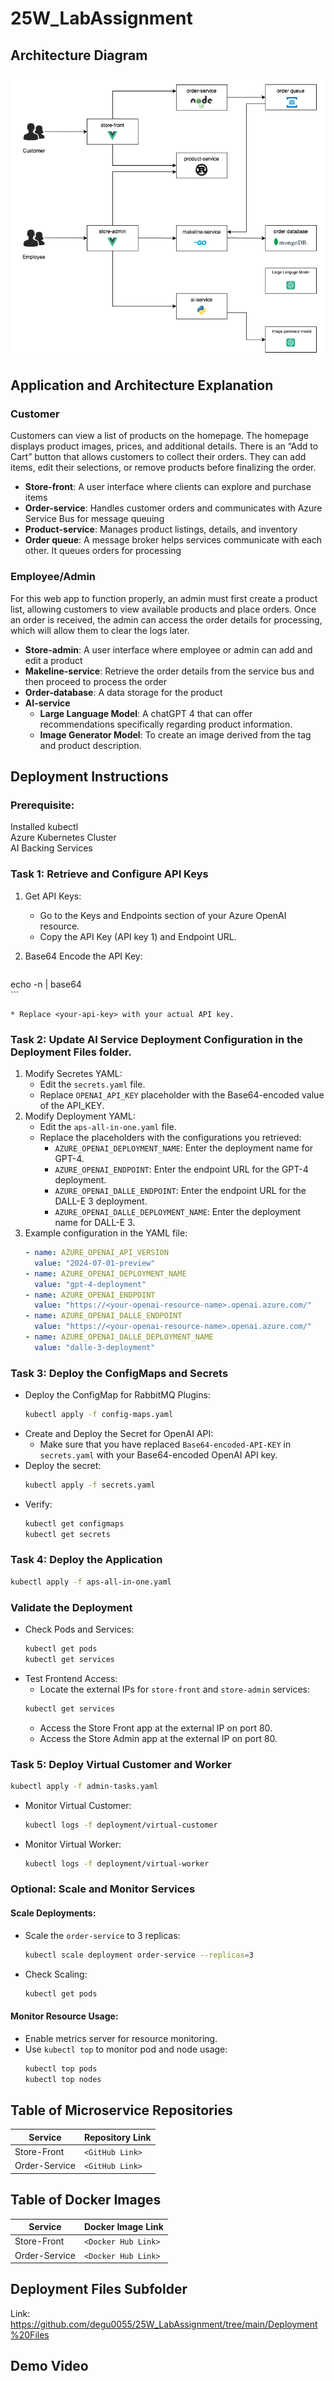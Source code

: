 <!-- 

Github:
https://github.com/degu0055/25W_LabAssignment?tab=readme-ov-file 

-->

# 25W_LabAssignment

## Architecture Diagram
<!-- Draw the updated architecture diagram using Draw.io and include it in the README. -->
![Diagram](https://github.com/degu0055/25W_LabAssignment/raw/main/images/diagram2.png)

## Application and Architecture Explanation
<!-- Briefly explain the application functionality and how the architecture works. -->

### Customer 
Customers can view a list of products on the homepage. The homepage displays product images, prices, and additional details. There is an “Add to Cart” button that allows customers to collect their orders. They can add items, edit their selections, or remove products before finalizing the order.

- **Store-front**: A user interface where clients can explore and purchase items 
- **Order-service**: Handles customer orders and communicates with Azure Service Bus for message queuing  
- **Product-service**: Manages product listings, details, and inventory 
- **Order queue**: A message broker helps services communicate with each other. It queues orders for processing  

### Employee/Admin
For this web app to function properly, an admin must first create a product list, allowing customers to view available products and place orders. Once an order is received, the admin can access the order details for processing, which will allow them to clear the logs later.

- **Store-admin**: A user interface where employee or admin can add and edit a product
- **Makeline-service**: Retrieve the order details from the service bus and then proceed to process the order
- **Order-database**: A data storage for the product  
- **AI-service**  
  - **Large Language Model**: A chatGPT 4 that can offer recommendations specifically regarding product information.
  - **Image Generator Model**: To create an image derived from the tag and product description. 


## Deployment Instructions
<!-- Step-by-step instructions to deploy the application in a Kubernetes cluster. -->
### Prerequisite:
Installed kubectl  
Azure Kubernetes Cluster  
AI Backing Services  

### Task 1: Retrieve and Configure API Keys

1. Get API Keys:
    * Go to the Keys and Endpoints section of your Azure OpenAI resource.
    * Copy the API Key (API key 1) and Endpoint URL.
2. Base64 Encode the API Key:

    ```php
echo -n <your-api-key> | base64  
    ```

    * Replace <your-api-key> with your actual API key.

### Task 2: Update AI Service Deployment Configuration in the Deployment Files folder.

1. Modify Secretes YAML:
    * Edit the `secrets.yaml` file.
    * Replace `OPENAI_API_KEY` placeholder with the Base64-encoded value of the API_KEY.
2. Modify Deployment YAML:
    * Edit the `aps-all-in-one.yaml` file.
    * Replace the placeholders with the configurations you retrieved:
        * `AZURE_OPENAI_DEPLOYMENT_NAME`: Enter the deployment name for GPT-4.
        * `AZURE_OPENAI_ENDPOINT`: Enter the endpoint URL for the GPT-4 deployment.
        * `AZURE_OPENAI_DALLE_ENDPOINT`: Enter the endpoint URL for the DALL-E 3 deployment.
        * `AZURE_OPENAI_DALLE_DEPLOYMENT_NAME`: Enter the deployment name for DALL-E 3.
3. Example configuration in the YAML file:
    ```yaml
    - name: AZURE_OPENAI_API_VERSION
      value: "2024-07-01-preview"
    - name: AZURE_OPENAI_DEPLOYMENT_NAME
      value: "gpt-4-deployment"
    - name: AZURE_OPENAI_ENDPOINT
      value: "https://<your-openai-resource-name>.openai.azure.com/"
    - name: AZURE_OPENAI_DALLE_ENDPOINT
      value: "https://<your-openai-resource-name>.openai.azure.com/"
    - name: AZURE_OPENAI_DALLE_DEPLOYMENT_NAME
      value: "dalle-3-deployment"
    ```

### Task 3: Deploy the ConfigMaps and Secrets

* Deploy the ConfigMap for RabbitMQ Plugins:
    ```sh
    kubectl apply -f config-maps.yaml  
    ```
* Create and Deploy the Secret for OpenAI API:
    * Make sure that you have replaced `Base64-encoded-API-KEY` in `secrets.yaml` with your Base64-encoded OpenAI API key.
* Deploy the secret:
    ```sh
    kubectl apply -f secrets.yaml  
    ```
* Verify:
    ```sh
    kubectl get configmaps
    kubectl get secrets  
    ```

### Task 4: Deploy the Application

```sh
kubectl apply -f aps-all-in-one.yaml
```

### Validate the Deployment

* Check Pods and Services:
    ```sh
    kubectl get pods
    kubectl get services  
    ```
* Test Frontend Access:
    * Locate the external IPs for `store-front` and `store-admin` services:
    ```sh
    kubectl get services  
    ```
    * Access the Store Front app at the external IP on port 80.
    * Access the Store Admin app at the external IP on port 80.

### Task 5: Deploy Virtual Customer and Worker

```sh
kubectl apply -f admin-tasks.yaml
```

* Monitor Virtual Customer:
    ```sh
    kubectl logs -f deployment/virtual-customer  
    ```
* Monitor Virtual Worker:
    ```sh
    kubectl logs -f deployment/virtual-worker  
    ```

### Optional: Scale and Monitor Services

#### Scale Deployments:

* Scale the `order-service` to 3 replicas:
    ```sh
    kubectl scale deployment order-service --replicas=3
    ```
* Check Scaling:
    ```sh
    kubectl get pods
    ```

#### Monitor Resource Usage:

* Enable metrics server for resource monitoring.
* Use `kubectl top` to monitor pod and node usage:
    ```sh
    kubectl top pods
    kubectl top nodes  
    

## Table of Microservice Repositories
| Service        | Repository Link |
|---------------|----------------|
| Store-Front   | `<GitHub Link>`   |
| Order-Service | `<GitHub Link>`   |

## Table of Docker Images
| Service        | Docker Image Link |
|---------------|------------------|
| Store-Front   | `<Docker Hub Link>` |
| Order-Service | `<Docker Hub Link>` |

<!--  Uncomment this if found an answer
## Issues or Limitations (Optional)
Any issues or limitations in the implementation. -->

## Deployment Files Subfolder
 <!-- Include all Kubernetes deployment YAML files in a folder named `Deployment Files`.
Ensure these files are clearly named (e.g., `store-front-deployment.yaml`, `order-service-deployment.yaml`). -->

Link: https://github.com/degu0055/25W_LabAssignment/tree/main/Deployment%20Files


## Demo Video
<!-- Record a 5-minute max demo video showcasing the following:

- The application in action after deployment to AKS cluster.
- AI-generated product descriptions and images.
- Integration with the managed order queue service.

Upload the video to YouTube and include a link to the video in your README.md file under a "Demo Video" section. -->


